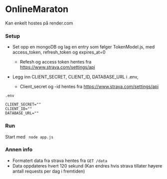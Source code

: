 # OnlineMaraton
Kan enkelt hostes på render.com


### Setup
* Set opp en mongoDB og lag en entry som følger TokenModel.js, med access_token, refresh_token og expires_at=0
    * Refesh og access token hentes fra https://www.strava.com/settings/api

* Legg inn CLIENT_SECRET, CLIENT_ID, DATABASE_URL i .env,         
    * Client_secret og -id hentes fra https://www.strava.com/settings/api

```
.env

CLIENT_SECRET=""
CLIENT_ID=""
DATABASE_URL=""
```

### Run
Start med ` node app.js`

### Annen info
* Formatert data fra strava hentes fra `GET /data` 
* Data oppdateres hvert 120 sekund (Kan endres hvis strava tillater høyere antall requests per dag i fremtiden)